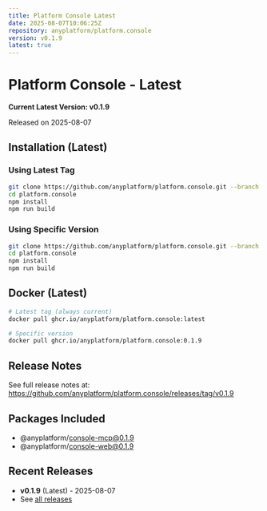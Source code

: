 ```yaml
---
title: Platform Console Latest
date: 2025-08-07T10:06:25Z
repository: anyplatform/platform.console
version: v0.1.9
latest: true
---
```


# Platform Console - Latest

**Current Latest Version: v0.1.9**

Released on 2025-08-07

## Installation (Latest)

### Using Latest Tag
```bash
git clone https://github.com/anyplatform/platform.console.git --branch latest
cd platform.console
npm install
npm run build
```

### Using Specific Version
```bash
git clone https://github.com/anyplatform/platform.console.git --branch v0.1.9
cd platform.console
npm install
npm run build
```

## Docker (Latest)

```bash
# Latest tag (always current)
docker pull ghcr.io/anyplatform/platform.console:latest

# Specific version
docker pull ghcr.io/anyplatform/platform.console:0.1.9
```

## Release Notes

See full release notes at: https://github.com/anyplatform/platform.console/releases/tag/v0.1.9

## Packages Included

- @anyplatform/console-mcp@0.1.9
- @anyplatform/console-web@0.1.9

## Recent Releases

- **v0.1.9** (Latest) - 2025-08-07
- See [all releases](https://github.com/anyplatform/platform.console/releases)
